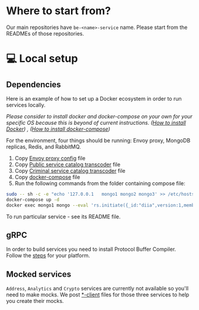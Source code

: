 # Where to start from?
Our main repositories have `be-<name>-service` name. Please start from the READMEs of those repositories.

# 💻 Local setup

## Dependencies
Here is an example of how to set up a Docker ecosystem in order to run services locally.

_Please consider to install docker and docker-compose on your own for your specific OS because this is beyond of current instructions. ([How to install Docker](https://docs.docker.com/engine/install)) , ([How to install docker-compose](https://docs.docker.com/compose/install/))_

For the environment, four things should be running: Envoy proxy, MongoDB replicas, Redis, and RabbitMQ.

1. Copy [Envoy proxy config](./envoy.yaml) file
2. Copy [Public service catalog transcoder](./public-service-catalog.pb) file
3. Copy [Criminal service catalog transcoder](./criminal-cert-service.pb) file
4. Copy [docker-compose](./docker-compose.yml) file
5. Run the following commands from the folder containing compose file:
```bash
sudo -- sh -c -e "echo '127.0.0.1	mongo1 mongo2 mongo3' >> /etc/hosts"
docker-compose up -d
docker exec mongo1 mongo --eval 'rs.initiate({_id:"diia",version:1,members:[{_id:1,host:"mongo1:27017",priority:2},{_id:2,host:"mongo2:27017",priority:1},{_id:3,host:"mongo3:27017",priority:1}]}, { force: true })'
```

To run particular service - see its README file.

## gRPC
In order to build services you need to install Protocol Buffer Compiler. Follow the [steps](https://grpc.io/docs/protoc-installation/) for your platform.


## Mocked services
`Address`, `Analytics` and `Crypto` services are currently not available so you'll need to make mocks. We post [*-client](clients/) files for those three services to help you create their mocks.
